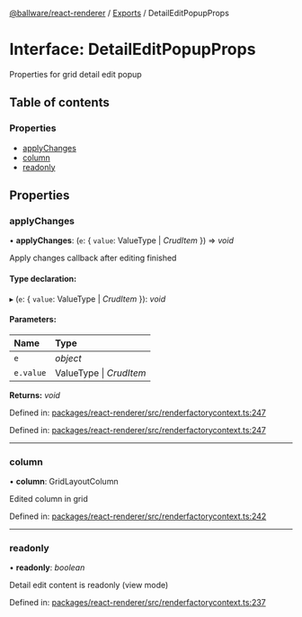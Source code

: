 [@ballware/react-renderer](../README.md) / [Exports](../modules.md) / DetailEditPopupProps

# Interface: DetailEditPopupProps

Properties for grid detail edit popup

## Table of contents

### Properties

- [applyChanges](detaileditpopupprops.md#applychanges)
- [column](detaileditpopupprops.md#column)
- [readonly](detaileditpopupprops.md#readonly)

## Properties

### applyChanges

• **applyChanges**: (`e`: { `value`: ValueType \| *CrudItem*  }) => *void*

Apply changes callback after editing finished

#### Type declaration:

▸ (`e`: { `value`: ValueType \| *CrudItem*  }): *void*

#### Parameters:

Name | Type |
:------ | :------ |
`e` | *object* |
`e.value` | ValueType \| *CrudItem* |

**Returns:** *void*

Defined in: [packages/react-renderer/src/renderfactorycontext.ts:247](https://github.com/ballware/ballware-client/blob/5f55ce4/packages/react-renderer/src/renderfactorycontext.ts#L247)

Defined in: [packages/react-renderer/src/renderfactorycontext.ts:247](https://github.com/ballware/ballware-client/blob/5f55ce4/packages/react-renderer/src/renderfactorycontext.ts#L247)

___

### column

• **column**: GridLayoutColumn

Edited column in grid

Defined in: [packages/react-renderer/src/renderfactorycontext.ts:242](https://github.com/ballware/ballware-client/blob/5f55ce4/packages/react-renderer/src/renderfactorycontext.ts#L242)

___

### readonly

• **readonly**: *boolean*

Detail edit content is readonly (view mode)

Defined in: [packages/react-renderer/src/renderfactorycontext.ts:237](https://github.com/ballware/ballware-client/blob/5f55ce4/packages/react-renderer/src/renderfactorycontext.ts#L237)
